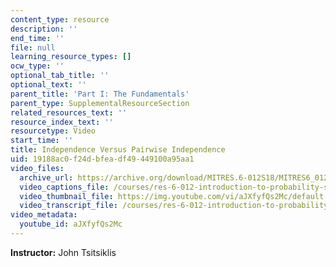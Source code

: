 ```yaml
---
content_type: resource
description: ''
end_time: ''
file: null
learning_resource_types: []
ocw_type: ''
optional_tab_title: ''
optional_text: ''
parent_title: 'Part I: The Fundamentals'
parent_type: SupplementalResourceSection
related_resources_text: ''
resource_index_text: ''
resourcetype: Video
start_time: ''
title: Independence Versus Pairwise Independence
uid: 19188ac0-f24d-bfea-df49-449100a95aa1
video_files:
  archive_url: https://archive.org/download/MITRES.6-012S18/MITRES6_012S18_L03-08_300k.mp4
  video_captions_file: /courses/res-6-012-introduction-to-probability-spring-2018/df67a8af0854562596b2f3ae267e5f31_aJXfyfQs2Mc.vtt
  video_thumbnail_file: https://img.youtube.com/vi/aJXfyfQs2Mc/default.jpg
  video_transcript_file: /courses/res-6-012-introduction-to-probability-spring-2018/31d18feca481d4bf803f32fd9e3ef8be_aJXfyfQs2Mc.pdf
video_metadata:
  youtube_id: aJXfyfQs2Mc
---
```


**Instructor:** John Tsitsiklis



